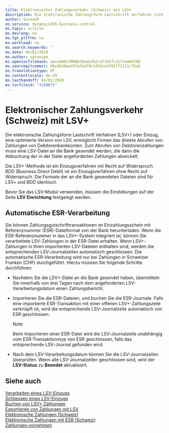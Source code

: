 ```yaml
---
title: Elektronischer Zahlungsverkehr (Schweiz) mit LSV+
description: Die elektronische Zahlungsform Lastschrift Verfahren (LSV+) oder Einzug, eine optimierte Version von LSV, ermöglicht Firmen das direkte Abrufen von Zahlungen von Debitorenbankkonten. Zum Abrufen von Debitorenzahlungen muss eine LSV-Datei an die Bank gesendet werden, die dann die Abbuchung der in der Datei angeforderten Zahlungen abwickelt.
author: SorenGP
ms.service: dynamics365-business-central
ms.topic: article
ms.devlang: na
ms.tgt_pltfrm: na
ms.workload: na
ms.search.keywords: ''
ms.date: 04/01/2020
ms.author: sgroespe
ms.openlocfilehash: aece4b61f060b38adafb2c4f3d5fc22f3a404f80
ms.sourcegitcommit: 88e4b30eaf6fa32af0c1452ce2f85ff1111c75e2
ms.translationtype: HT
ms.contentlocale: de-CH
ms.lasthandoff: 04/01/2020
ms.locfileid: "3189075"
---
```

# <a name="swiss-electronic-payments-using-lsv"></a>Elektronischer Zahlungsverkehr (Schweiz) mit LSV+
Die elektronische Zahlungsform Lastschrift Verfahren (LSV+) oder Einzug, eine optimierte Version von LSV, ermöglicht Firmen das direkte Abrufen von Zahlungen von Debitorenbankkonten. Zum Abrufen von Debitorenzahlungen muss eine LSV-Datei an die Bank gesendet werden, die dann die Abbuchung der in der Datei angeforderten Zahlungen abwickelt.  

Die LSV+-Methode ist ein Einzugsverfahren mit Recht auf Widerspruch. BDD (Business Direct Debit) ist ein Einzugsverfahren ohne Recht auf Widerspruch. Die Formate der an die Bank gesendeten Dateien sind für LSV+ und BDD identisch.  

Bevor Sie das LSV-Modul verwenden, müssen die Einstellungen auf der Seite **LSV Einrichtung** festgelegt werden.

## <a name="automatic-esr-processing"></a>Automatische ESR-Verarbeitung  
Sie können Zahlungsgutschrifttransaktionen im Einzahlungsschein mit Referenznummer (ESR)-Dateiformat von der Bank herunterladen. Wenn die ESR-Referenznummer in das LSV+-System integriert ist, können Sie verarbeitete LSV-Zahlungen in der ESR-Datei erhalten. Wenn LSV+-Zahlungen in Ihren importierten LSV-Dateien enthalten sind, werden die entsprechenden LSV-Journalzeilen automatisch geschlossen. Die automatische ESR-Verarbeitung wird nur bei Zahlungen in Schweizer Franken (CHF) durchgeführt. Hierzu müssen Sie folgende Schritte durchführen:  

- Nachdem Sie die LSV+-Datei an die Bank gesendet haben, übermitteln Sie innerhalb von drei Tagen nach dem angeforderten LSV-Verarbeitungsdatum einen Zahlungsbericht.  

- Importieren Sie die ESR-Dateien, und buchen Sie die ESR-Journale. Falls eine importierte ESR-Transaktion mit einer offenen LSV+-Zahlungszeile verknüpft ist, wird die entsprechende LSV-Journalzeile automatisch von ESR geschlossen.  

    > [!NOTE]  
    >  Beim Importieren einer ESR-Datei wird die LSV-Journalzeile unabhängig vom ESR-Transaktionstyp von ESR geschlossen, falls das entsprechende LSV-Journal gefunden wird.  

- Nach dem LSV-Verarbeitungsdatum können Sie die LSV-Journalzeilen überprüfen. Wenn alle LSV-Journalzeilen geschlossen sind, wird der **LSV-Status** zu **Beendet** aktualisiert.  

## <a name="see-also"></a>Siehe auch  
 [Verarbeiten eines LSV-Einzugs](how-to-process-an-lsv-collection.md)   
 [Schliessen eines LSV-Einzugs](how-to-close-an-lsv-collection.md)   
 [Buchen von LSV+ Zahlungen](how-to-post-lsv-payments.md)   
 [Exportieren von Zahlungen mit LSV](how-to-export-payments-using-lsv.md)   
 [Elektronische Zahlungen (Schweiz)](swiss-electronic-payments.md)   
 [Elektronische Zahlungen mit ESR (Schweiz)](swiss-electronic-payments-using-esr.md)   
 [Zahlungen vornehmen](../../payables-make-payments.md)
